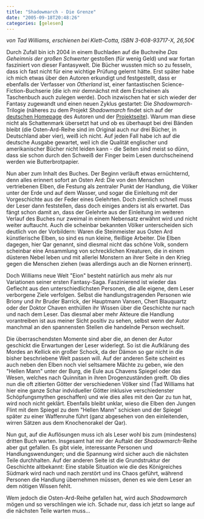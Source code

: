 ```yaml
---
title: "Shadowmarch - Die Grenze"
date: "2005-09-18T20:48:26"
categories: [gelesen]
---
```


*von Tad Williams,
erschienen bei Klett-Cotta, ISBN 3-608-93717-X, 26,50€*

Durch Zufall bin ich 2004 in einem Buchladen auf die Buchreihe *Das Geheimnis der großen Schwerter* gestoßen (für wenig Geld) und war fortan fasziniert von dieser Fantasywelt. Die Bücher wussten mich so zu fesseln, dass ich fast nicht für eine wichtige Prüfung gelernt hätte. Erst später habe ich mich etwas über den Autoren erkundigt und festgestellt, dass er ebenfalls der Verfasser von *Otherland* ist, einer fantastischen Science-Fiction-Buchserie (die ich mir demnächst mit dem Erscheinen als Taschenbuch auch zulegen werde). Doch inzwischen hat er sich wieder der Fantasy zugewandt und einen neuen Zyklus gestartet: Die *Shadowmarch*-Trilogie (näheres zu dem Projekt *Shadowmarch* findet sich auf der [deutschen Homepage](http://www.tadwilliams.de/) des Autoren und der [Projektseite](http://www.shadowmarch.com/)). Warum man diese nicht als Schattenmark übersetzt hat und ob es überhaupt bei drei Bänden bleibt (die Osten-Ard-Reihe sind im Original auch nur drei Bücher, in Deutschland aber vier), weiß ich nicht. Auf jeden Fall habe ich auf die deutsche Ausgabe gewartet, weil ich die Qualität englischer und amerikanischer Bücher nicht leiden kann - die Seiten sind meist so dünn, dass sie schon durch den Schweiß der Finger beim Lesen durchscheinend werden wie Butterbrotpapier.

Nun aber zum Inhalt des Buches. Der Beginn verläuft etwas ernüchternd, denn alles erinnert sofort an Osten Ard: Die von den Menschen vertriebenen Elben, die Festung als zentraler Punkt der Handlung, die Völker unter der Erde und auf dem Wasser, und sogar die Einleitung mit der Vorgeschichte aus der Feder eines Gelehrten. Doch ziemlich schnell muss der Leser dann feststellen, dass doch einiges anders ist als erwartet. Das fängt schon damit an, dass der Gelehrte aus der Einleitung im weiteren Verlauf des Buches nur zweimal in einem Nebensatz erwähnt wird und nicht weiter auftaucht. Auch die scheinbar bekannten Völker unterscheiden sich deutlich von der Vorbildern: Waren die Steinmeister aus Osten Ard künstlerische Elben, so sind es nun kleine, fleißige Arbeiter. Die Elben dagegen, hier Qar genannt, sind diesmal nicht das schöne Volk, sondern scheinbar eine Ansammlung von schrecklichen Kreaturen, die in einem düsteren Nebel leben und mit allerlei Monstern an ihrer Seite in den Krieg gegen die Menschen ziehen (was allerdings auch an die Nornen erinnert).

Doch Williams neue Welt "Eion" besteht natürlich aus mehr als nur Variationen seiner ersten Fantasy-Saga. Faszinierend ist wieder das Geflecht aus den unterschiedlichsten Personen, die alle eigene, dem Leser verborgene Ziele verfolgen. Selbst die handlungstragenden Personen wie Briony und ihr Bruder Barrick, der Hauptmann Vansen, Chert Blauquartz oder der Doktor Chaven enthüllen ihr Wissen über die Geschichte nur nach und nach dem Leser. Das diesmal aber mehr Akteure die Handlung vorantreiben ist aus meiner Sicht positiv zu sehen, selbst wenn der Autor manchmal an den spannensten Stellen die handelnde Person wechselt.

Die überraschendsten Momente sind aber die, an denen der Autor geschickt die Erwartungen der Leser widerlegt. So ist die Aufklärung des Mordes an Kellick ein großer Schock, da der Dämon so gar nicht in die bisher beschriebene Welt passen will. Auf der anderen Seite scheint es auch neben den Elben noch viel seltsamere Mächte zu geben, wie den "Hellen Mann" unter der Burg, die Eule aus Chavens Spiegel oder das Wesen, welches nach Quinnitan in ihren Drogenzuständen greift. Ob dies nun die oft zitierten Götter der verschiedenen Völker sind (Tad Williams hat hier eine ganze Schar indvidueller Götter inklusive verschiedenster Schöpfungsmythen geschaffen) und wie dies alles mit den Qar zu tun hat, wird noch nicht geklärt. Ebenfalls bleibt unklar, wieso die Elben den Jungen Flint mit dem Spiegel zu dem "Hellen Mann" schicken und der Spiegel später zu einer Waffenruhe führt (ganz abgesehen von den einleitenden, wirren Sätzen aus dem Knochenorakel der Qar).

Nun gut, auf die Auflösungen muss ich als Leser wohl bis zum (mindestens) dritten Buch warten. Insgesamt hat mir der Auftakt der *Shadowmarch*-Reihe aber gut gefallen. Es gibt viele, interessante Personen und Handlungswendungen; und die Spannung wird sicher auch die nächsten Teile durchhalten. Auf der anderen Seite ist die Grundstruktur der Geschichte altbekannt: Eine stabile Situation wie die des Königreiches Südmark wird nach und nach zerstört und ins Chaos geführt, während Personen die Handlung übernehmen müssen, denen es wie dem Leser an dem nötigen Wissen fehlt.

Wem jedoch die Osten-Ard-Reihe gefallen hat, wird auch *Shadowmarch* mögen und so verschlingen wie ich. Schade nur, dass ich jetzt so lange auf die nächsten Teile warten muss...
